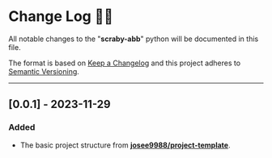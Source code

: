 <!-- markdownlint-disable MD024-->
# **Change Log** 📜📝

All notable changes to the "**scraby-abb**" python will be documented in this file.

The format is based on [Keep a Changelog](https://keepachangelog.com/en/1.0.0/) and this project adheres to [Semantic Versioning](https://semver.org/spec/v2.0.0.html).

---

## [**0.0.1**] - 2023-11-29

### Added

* The basic project structure from **[josee9988/project-template](https://github.com/Josee9988/project-template)**.

